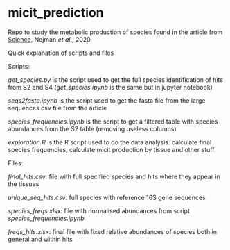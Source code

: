 # micit_prediction

Repo to study the metabolic production of species found in the article from [Science](https://science.sciencemag.org/content/368/6494/973), Nejman _et al_., 2020 

Quick explanation of scripts and files

Scripts:

_get_species.py_ is the script used to get the full species identification of hits from S2 and S4 (_get_species.ipynb_ is the same but in jupyter notebook)

_seqs2fasta.ipynb_ is the script used to get the fasta file from the large sequences csv file from the article

_species_frequencies.ipynb_ is the script to get a filtered table with species abundances from the S2 table (removing useless columns)

_exploration.R_ is the R script used to do the data analysis: calculate final species frequencies, calculate micit production by tissue and other stuff

Files:

_final_hits.csv_: file with full specified species and hits where they appear in the tissues

_unique_seq_hits.csv_: full species with reference 16S gene sequences

_species_freqs.xlsx_: file with normalised abundances from script _species_frequencies.ipynb_

_freqs_hits.xlsx_: final file with fixed relative abundances of species both in general and within hits
